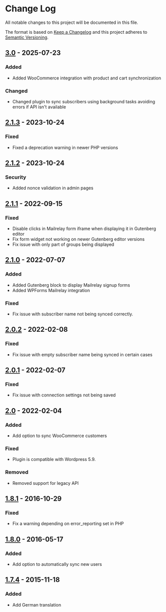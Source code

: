 # Change Log
All notable changes to this project will be documented in this file.

The format is based on [Keep a Changelog](http://keepachangelog.com/)
and this project adheres to [Semantic Versioning](http://semver.org/).

## [3.0] - 2025-07-23

### Added
- Added WooCommerce integration with product and cart synchronization

### Changed
- Changed plugin to sync subscribers using background tasks avoiding errors if API isn't available

## [2.1.3] - 2023-10-24

### Fixed
- Fixed a deprecation warning in newer PHP versions

## [2.1.2] - 2023-10-24

### Security
- Added nonce validation in admin pages

## [2.1.1] - 2022-09-15

### Fixed
- Disable clicks in Mailrelay form iframe when displaying it in Gutenberg editor
- Fix form widget not working on newer Gutenberg editor versions
- Fix issue with only part of groups being displayed

## [2.1.0] - 2022-07-07

### Added
- Added Gutenberg block to display Mailrelay signup forms
- Added WPForms Mailrelay integration

### Fixed
- Fix issue with subscriber name not being synced correctly.

## [2.0.2] - 2022-02-08

### Fixed
- Fix issue with empty subscriber name being synced in certain cases

## [2.0.1] - 2022-02-07

### Fixed
- Fix issue with connection settings not being saved

## [2.0] - 2022-02-04

### Added
- Add option to sync WooCommerce customers

### Fixed
- Plugin is compatible with Wordpress 5.9.

### Removed
- Removed support for legacy API

## [1.8.1] - 2016-10-29

### Fixed
- Fix a warning depending on error_reporting set in PHP

## [1.8.0] - 2016-05-17

### Added
- Add option to automatically sync new users

## [1.7.4] - 2015-11-18

### Added
- Add German translation

[3.0]: https://github.com/mailrelay/wordpress/compare/v2.1.3...v3.0
[2.1.3]: https://github.com/mailrelay/wordpress/compare/v2.1.2...v2.1.3
[2.1.2]: https://github.com/mailrelay/wordpress/compare/v2.1.1...v2.1.2
[2.1.1]: https://github.com/mailrelay/wordpress/compare/v2.1.0...v2.1.1
[2.1.0]: https://github.com/mailrelay/wordpress/compare/v2.0.2...v2.1.0
[2.0.2]: https://github.com/mailrelay/wordpress/compare/v2.0.1...v2.0.2
[2.0.1]: https://github.com/mailrelay/wordpress/compare/v2.0...v2.0.1
[2.0]: https://github.com/mailrelay/wordpress/compare/v1.8.1...v2.0
[1.8.1]: https://github.com/mailrelay/wordpress/compare/v1.8.0...v1.8.1
[1.8.0]: https://github.com/mailrelay/wordpress/compare/v1.7.4...v1.8.0
[1.7.4]: https://github.com/mailrelay/wordpress/compare/v1.7.3...v1.7.4
